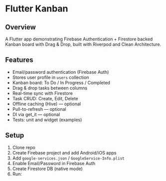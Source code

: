# Flutter Kanban

## Overview
A Flutter app demonstrating Firebase Authentication + Firestore backed Kanban board with Drag & Drop, built with Riverpod and Clean Architecture.

## Features
- Email/password authentication (Firebase Auth)
- Stores user profile in `users` collection
- Kanban board: To Do / In Progress / Completed
- Drag & drop tasks between columns
- Real-time sync with Firestore
- Task CRUD: Create, Edit, Delete
- Offline caching (Hive) — optional
- Pull-to-refresh — optional
- DI via get_it — optional
- Tests: unit and widget (examples)

## Setup
1. Clone repo
2. Create Firebase project and add Android/iOS apps
3. Add `google-services.json` / `GoogleService-Info.plist`
4. Enable Email/Password in Firebase Auth
5. Create Firestore DB (native mode)
6. Run: